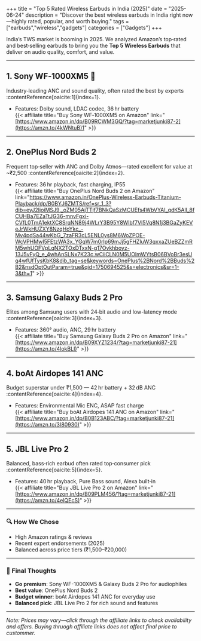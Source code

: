 +++
title = "Top 5 Rated Wireless Earbuds in India (2025)"
date = "2025-06-24"
description = "Discover the best wireless earbuds in India right now—highly rated, popular, and worth buying."
tags = ["earbuds","wireless","gadgets"]
categories = ["Gadgets"]
+++

India’s TWS market is booming in 2025. We analyzed Amazon’s top‑rated and best‑selling earbuds to bring you the **Top 5 Wireless Earbuds** that deliver on audio quality, comfort, and value.

---

## 1. Sony WF‑1000XM5 💎
Industry‑leading ANC and sound quality, often rated the best by experts :contentReference[oaicite:1]{index=1}.  
- Features: Dolby sound, LDAC codec, 36 hr battery  
{{< affiliate 
   title="Buy Sony WF‑1000XM5 on Amazon" 
   link="[https://www.amazon.in/dp/B09RCWM3GQ/?tag=marketjunki87-2](https://amzn.to/4kWNtuB)1" >}}

---

## 2. OnePlus Nord Buds 2
Frequent top‑seller with ANC and Dolby Atmos—rated excellent for value at ~₹2,500 :contentReference[oaicite:2]{index=2}.  
- Features: 36 hr playback, fast charging, IP55  
{{< affiliate 
   title="Buy OnePlus Nord Buds 2 on Amazon" 
   link="https://www.amazon.in/OnePlus-Wireless-Earbuds-Titanium-Playback/dp/B0BYJ6ZMTS/ref=sr_1_3?dib=eyJ2IjoiMSJ9._oZM05AjTTjf7BNkQaSzMCUEfs4WbVYAI_qdK5AlI_8fCUHBa7EZaTtJG36-mnvFgxi-CVfL0TmA1ektXC8SrqNN89j4WLrY3B95Y8Wlbf7VI5Vq8N1j3BGaZyKEVeJrWkHUZXY8NzqHoYkc_-Mv4pdSa44wKbG_7zaFR3cL5ENL0ys8M6WoZPOE-WcVPHMwI5FEtzWA3x_YGqW7m0rlp69mJj5gFHZluW3qxxaZUeBZZmRM5whUOFVpLqNX2TOxDTxxN-g17Ovkhboyz-13J5vFyQ_e_4whAnSLNx7K23c.wCiiCLN0M5UOlmWYtsB06BVoBr3esUq4wfUfTysKbK8&dib_tag=se&keywords=OnePlus%2BNord%2BBuds%2B2&nsdOptOutParam=true&qid=1750694525&s=electronics&sr=1-3&th=1" >}}

---

## 3. Samsung Galaxy Buds 2 Pro
Elites among Samsung users with 24‑bit audio and low-latency mode :contentReference[oaicite:3]{index=3}.  
- Features: 360° audio, ANC, 29 hr battery  
{{< affiliate 
   title="Buy Samsung Galaxy Buds 2 Pro on Amazon" 
   link="[https://www.amazon.in/dp/B09XYZ1234/?tag=marketjunki87-21](https://amzn.to/4lokBLI)" >}}

---

## 4. boAt Airdopes 141 ANC
Budget superstar under ₹1,500 — 42 hr battery + 32 dB ANC :contentReference[oaicite:4]{index=4}.  
- Features: Environmental Mic ENC, ASAP fast charge  
{{< affiliate 
   title="Buy boAt Airdopes 141 ANC on Amazon" 
   link="[https://www.amazon.in/dp/B0B123ABC/?tag=marketjunki87-21](https://amzn.to/3I80930)" >}}

---

## 5. JBL Live Pro 2
Balanced, bass‑rich earbud often rated top‑consumer pick :contentReference[oaicite:5]{index=5}.  
- Features: 40 hr playback, Pure Bass sound, Alexa built‑in  
{{< affiliate 
   title="Buy JBL Live Pro 2 on Amazon" 
   link="[https://www.amazon.in/dp/B09PLM456/?tag=marketjunki87-21](https://amzn.to/4elQEcS)" >}}

---

### 🔍 How We Chose
- High Amazon ratings & reviews
- Recent expert endorsements (2025)
- Balanced across price tiers (₹1,500–₹20,000)

---

### 📌 Final Thoughts
- **Go premium**: Sony WF-1000XM5 & Galaxy Buds 2 Pro for audiophiles
- **Best value**: OnePlus Nord Buds 2
- **Budget winner**: boAt Airdopes 141 ANC for everyday use
- **Balanced pick**: JBL Live Pro 2 for rich sound and features

---

*Note: Prices may vary—click through the affiliate links to check availability and offers. Buying thruogh affiliate links does not affect final price to custommer.*
